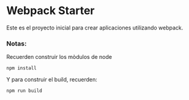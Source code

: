 # Webpack Starter

Este es el proyecto inicial para crear aplicaciones utilizando webpack.

### Notas:
Recuerden construir los mòdulos de node
```
npm install
```

Y para construir el build, recuerden:
```
npm run build
```